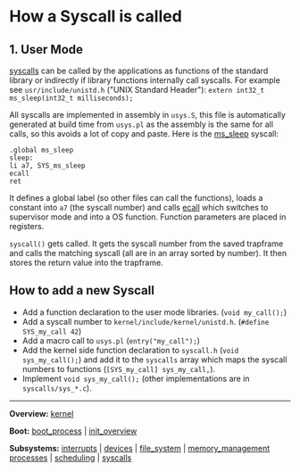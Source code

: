 # How a Syscall is called

## 1. User Mode

[syscalls](syscalls.md) can be called by the applications as functions of the standard library or indirectly if library functions internally call syscalls.
For example see `usr/include/unistd.h` ("UNIX Standard Header"): `extern int32_t ms_sleep(int32_t milliseconds);`

All syscalls are implemented in assembly in `usys.S`, this file is automatically generated at build time from `usys.pl` as the assembly is the same for all calls, so this avoids a lot of copy and paste. Here is the [ms_sleep](ms_sleep.md) syscall:

```
.global ms_sleep
sleep:
li a7, SYS_ms_sleep
ecall
ret
```

It defines a global label (so other files can call the functions), loads a constant into `a7` (the syscall number) and calls [ecall](../../riscv/ecall.md) which switches to supervisor mode and into a OS function. Function parameters are placed in registers.

`syscall()` gets called. It gets the syscall number from the saved trapframe and calls the matching syscall (all are in an array sorted by number). It then stores the return value into the trapframe.


## How to add a new Syscall

- Add a function declaration to the user mode libraries. (`void my_call();`)
- Add a syscall number to `kernel/include/kernel/unistd.h`. (`#define SYS_my_call 42`)
- Add a macro call to `usys.pl` (`entry("my_call");`)
- Add the kernel side function declaration to `syscall.h` (`void sys_my_call();`) and add it to the `syscalls` array which maps the syscall numbers to functions (`[SYS_my_call] sys_my_call,`).
- Implement `void sys_my_call();` (other implementations are in `syscalls/sys_*.c`).


---
**Overview:** [kernel](../kernel.md)

**Boot:** [boot_process](../overview/boot_process.md) | [init_overview](../overview/init_overview.md)

**Subsystems:** [interrupts](../interrupts/interrupts.md) | [devices](../devices.md) | [file_system](file_system.md) | [memory_management](../mm/memory_management.md)
[processes](../processes/processes.md) | [scheduling](../processes/scheduling.md) | [syscalls](../syscalls.md)
